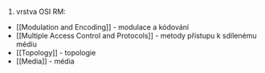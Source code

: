 1. vrstva OSI RM: 
- [[Modulation and Encoding]] - modulace a kódování
- [[Multiple Access Control and Protocols]] - metody přístupu k sdílenému médiu
- [[Topology]] - topologie
- [[Media]] - média